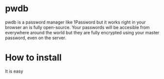 # pwdb
pwdb is a password manager like 1Password but it works right in your browser an is fully open-source. Your passwords will be accesible from everywhere around the world but they are fully encrypted using your master password, even on the server.

# How to install
It is easy
